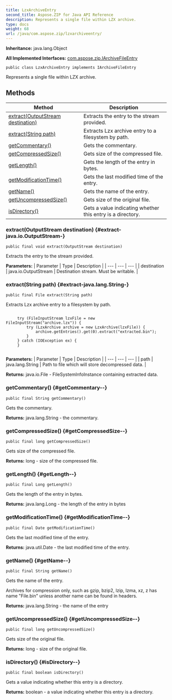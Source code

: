 ```yaml
---
title: LzxArchiveEntry
second_title: Aspose.ZIP for Java API Reference
description: Represents a single file within LZX archive.
type: docs
weight: 68
url: /java/com.aspose.zip/lzxarchiveentry/
---
```


**Inheritance:**
java.lang.Object

**All Implemented Interfaces:**
[com.aspose.zip.IArchiveFileEntry](../../com.aspose.zip/iarchivefileentry)
```
public class LzxArchiveEntry implements IArchiveFileEntry
```

Represents a single file within LZX archive.
## Methods

| Method | Description |
| --- | --- |
| [extract(OutputStream destination)](#extract-java.io.OutputStream-) | Extracts the entry to the stream provided. |
| [extract(String path)](#extract-java.lang.String-) | Extracts Lzx archive entry to a filesystem by path. |
| [getCommentary()](#getCommentary--) | Gets the commentary. |
| [getCompressedSize()](#getCompressedSize--) | Gets size of the compressed file. |
| [getLength()](#getLength--) | Gets the length of the entry in bytes. |
| [getModificationTime()](#getModificationTime--) | Gets the last modified time of the entry. |
| [getName()](#getName--) | Gets the name of the entry. |
| [getUncompressedSize()](#getUncompressedSize--) | Gets size of the original file. |
| [isDirectory()](#isDirectory--) | Gets a value indicating whether this entry is a directory. |
### extract(OutputStream destination) {#extract-java.io.OutputStream-}
```
public final void extract(OutputStream destination)
```


Extracts the entry to the stream provided.

**Parameters:**
| Parameter | Type | Description |
| --- | --- | --- |
| destination | java.io.OutputStream | Destination stream. Must be writable. |

### extract(String path) {#extract-java.lang.String-}
```
public final File extract(String path)
```


Extracts Lzx archive entry to a filesystem by path.

```

     try (FileInputStream lzxFile = new FileInputStream("archive.lzx")) {
         try (LzxArchive archive = new LzxArchive(lzxFile)) {
             archive.getEntries().get(0).extract("extracted.bin");
         }
     } catch (IOException ex) {
     }
 
```



**Parameters:**
| Parameter | Type | Description |
| --- | --- | --- |
| path | java.lang.String | Path to file which will store decompressed data. |

**Returns:**
java.io.File - FileSystemInfoInstance containing extracted data.
### getCommentary() {#getCommentary--}
```
public final String getCommentary()
```


Gets the commentary.

**Returns:**
java.lang.String - the commentary.
### getCompressedSize() {#getCompressedSize--}
```
public final long getCompressedSize()
```


Gets size of the compressed file.

**Returns:**
long - size of the compressed file.
### getLength() {#getLength--}
```
public final Long getLength()
```


Gets the length of the entry in bytes.

**Returns:**
java.lang.Long - the length of the entry in bytes
### getModificationTime() {#getModificationTime--}
```
public final Date getModificationTime()
```


Gets the last modified time of the entry.

**Returns:**
java.util.Date - the last modified time of the entry.
### getName() {#getName--}
```
public final String getName()
```


Gets the name of the entry.

Archives for compression only, such as gzip, bzip2, lzip, lzma, xz, z has name "File.bin" unless another name can be found in headers.

**Returns:**
java.lang.String - the name of the entry
### getUncompressedSize() {#getUncompressedSize--}
```
public final long getUncompressedSize()
```


Gets size of the original file.

**Returns:**
long - size of the original file.
### isDirectory() {#isDirectory--}
```
public final boolean isDirectory()
```


Gets a value indicating whether this entry is a directory.

**Returns:**
boolean - a value indicating whether this entry is a directory.
